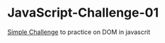 # JavaScript-Challenge-01
<a href="https://muhammed-safwat.github.io/JavaScript-Challenge-01-">Simple Challenge</a> to practice on DOM in javascrit 

